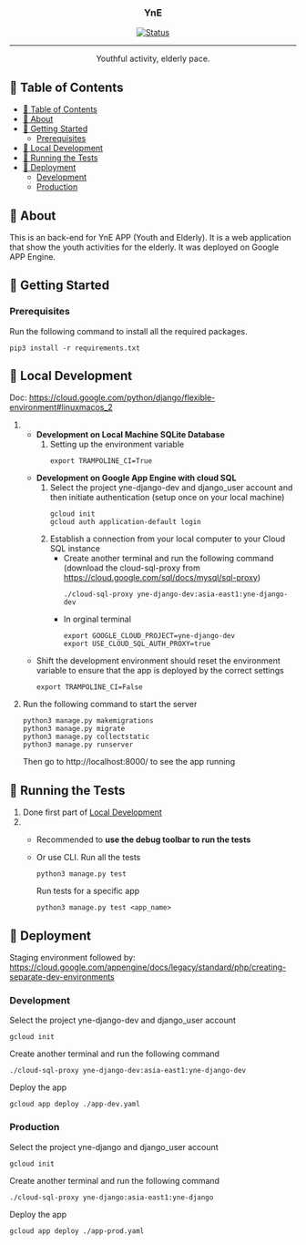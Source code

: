 <!-- <p align="center">
  <a href="" rel="noopener">
 <img width=200px height=200px src="https://i.imgur.com/6wj0hh6.jpg" alt="Project logo"></a>
</p> -->

<h3 align="center">YnE</h3>

<div align="center">

[![Status](https://img.shields.io/badge/status-active-success.svg)]()

</div>

---

<p align="center"> Youthful activity, elderly pace.
    <br> 
</p>

## 📝 Table of Contents

- [📝 Table of Contents](#-table-of-contents)
- [🧐 About ](#-about-)
- [🏁 Getting Started ](#-getting-started-)
  - [Prerequisites](#prerequisites)
- [🎈 Local Development ](#-local-development-)
- [🔧 Running the Tests ](#-running-the-tests-)
- [🚀 Deployment ](#-deployment-)
  - [Development ](#development-)
  - [Production ](#production-)

## 🧐 About <a name = "about"></a>

This is an back-end for YnE APP (Youth and Elderly). 
It is a web application that show the youth activities for the elderly.
It was deployed on Google APP Engine.

## 🏁 Getting Started <a name = "getting_started"></a>

### Prerequisites

Run the following command to install all the required packages.

```
pip3 install -r requirements.txt
```



## 🎈 Local Development <a name="usage"></a>
Doc: https://cloud.google.com/python/django/flexible-environment#linuxmacos_2
1.  - **Development on Local Machine SQLite Database**
        1. Setting up the environment variable
            ``` 
            export TRAMPOLINE_CI=True
            ```
    -  **Development on Google App Engine with cloud SQL**
        1.  Select the project yne-django-dev and django_user account and then initiate authentication (setup once on your local machine)
            ``` 
            gcloud init
            gcloud auth application-default login
            ```
        2.  Establish a connection from your local computer to your Cloud SQL instance
            - Create another terminal and run the following command (download the cloud-sql-proxy from https://cloud.google.com/sql/docs/mysql/sql-proxy)
              ```
              ./cloud-sql-proxy yne-django-dev:asia-east1:yne-django-dev
              ```
            - In orginal terminal
              ```
              export GOOGLE_CLOUD_PROJECT=yne-django-dev
              export USE_CLOUD_SQL_AUTH_PROXY=true
              ```
    - Shift the development environment should reset the environment variable to ensure that the app is deployed by the correct settings
        ``` 
        export TRAMPOLINE_CI=False
        ```
  1.  Run the following command to start the server
      ```
      python3 manage.py makemigrations
      python3 manage.py migrate
      python3 manage.py collectstatic
      python3 manage.py runserver
      ```
      Then go to http://localhost:8000/ to see the app running


## 🔧 Running the Tests <a name = "tests"></a>
1. Done first part of [Local Development ](#-local-development-)
2.  - Recommended to **use the debug toolbar to run the tests**
    - Or use CLI. Run all the tests
      ```
      python3 manage.py test
      ```

      Run tests for a specific app
      ```
      python3 manage.py test <app_name>
      ```


## 🚀 Deployment <a name = "deployment"></a>

Staging environment followed by: https://cloud.google.com/appengine/docs/legacy/standard/php/creating-separate-dev-environments

<!-- Doc: https://cloud.google.com/python/django/flexible-environment#linuxmacos_2 -->

<!-- ! Reset the environment variable to ensure that the app is deployed by the correct settings
```
export GOOGLE_CLOUD_PROJECT=yne-django
export USE_CLOUD_SQL_AUTH_PROXY=true
export SETTINGS_NAME=yne_django_settings
``` -->

### Development <a name = "development"></a>
Select the project yne-django-dev and django_user account
``` 
gcloud init
```
Create another terminal and run the following command
```
./cloud-sql-proxy yne-django-dev:asia-east1:yne-django-dev
```
Deploy the app
```
gcloud app deploy ./app-dev.yaml 
```

### Production <a name = "production"></a>
Select the project yne-django and django_user account
``` 
gcloud init
```
Create another terminal and run the following command
```
./cloud-sql-proxy yne-django:asia-east1:yne-django
```
Deploy the app
```
gcloud app deploy ./app-prod.yaml 
```


